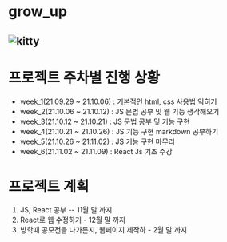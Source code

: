 # grow_up
## ![kitty](https://user-images.githubusercontent.com/88305546/135091128-da4cb4b0-a994-40d3-8963-040acbdac93a.png)

프로젝트 주차별 진행 상황
=======================
* week_1(21.09.29 ~ 21.10.06) : 기본적인 html, css 사용법 익히기   
* week_2(21.10.06 ~ 21.10.12) : JS 문법 공부 및 웹 기능 생각해오기   
* week_3(21.10.12 ~ 21.10.21) : JS 문법 공부 및 기능 구현   
* week_4(21.10.21 ~ 21.10.26) : JS 기능 구현 markdown 공부하기   
* week_5(21.10.26 ~ 21.11.02) : JS 기능 구현 마무리
* week_6(21.11.02 ~ 21.11.09) : React Js 기초 수강

프로젝트 계획 
==========
1. JS, React 공부 -- 11월 말 까지
2. React로 웹 수정하기 - 12월 말 까지
3. 방학때 공모전을 나가든지, 웹페이지 제작하 - 2월 말 까지